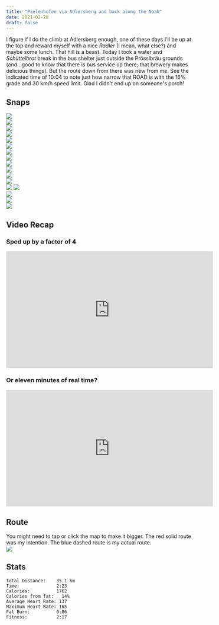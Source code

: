 ```yaml
---
title: "Pielenhofen via Adlersberg and back along the Naab"
date: 2021-02-28
draft: false
---
```


I figure if I do the climb at Adlersberg enough, one of these days I'll be up at the top and reward myself with a nice *Radler* (I mean, what else?) and maybe some lunch.  That hill is a beast.  Today I took a water and *Schüttelbrot* break in the bus shelter just outside the Prösslbräu grounds (and...good to know that there is bus service up there; that brewery makes delicious things).  But the route down from there was new from me.  See the indicated time of 10:04 to note just how narrow that ROAD is with the 16% grade and 30 km/h speed limit.  Glad I didn't end up on someone's porch!

## Snaps

 
![](/IMG_20210228_085646268_s.jpg)  
![](/IMG_20210228_090123787_s.jpg)  
![](/IMG210228-092010F_s.jpg)  
![](/IMG_20210228_092504814_s.jpg)  
![](/IMG_20210228_092929586_s.jpg)  
![](/IMG_20210228_093153792_s.jpg)  
![](/IMG_20210228_093451393_s.jpg)  
![](/IMG_20210228_094820182_s.jpg)  
![](/IMG_20210228_094827088_s.jpg)  
![](/IMG210228-095230F_s.jpg)  
![](/IMG_20210228_100754947_s.jpg)  
![](/IMG210228-101346F_s.jpg)  
![](/IMG210228-102531F_s.jpg) 
![](/IMG_20210228_104809421_s.jpg)  
![](/IMG_20210228_104853745_s.jpg)  
![](/IMG_20210228_104857037_s.jpg)  
![](/IMG_20210228_104954789_s.jpg)  

## Video Recap

### Sped up by a factor of 4

<iframe width="560" height="315" src="https://www.youtube.com/embed/dwDif2l5EXo" frameborder="0" allow="accelerometer; autoplay; clipboard-write; encrypted-media; gyroscope; picture-in-picture" allowfullscreen></iframe>

### Or eleven minutes of real time?

<iframe width="560" height="315" src="https://www.youtube.com/embed/lCQYV7Exp2I" frameborder="0" allow="accelerometer; autoplay; clipboard-write; encrypted-media; gyroscope; picture-in-picture" allowfullscreen></iframe>

## Route
You might need to tap or click the map to make it bigger.  The red solid route was my intention.  The blue dashed route is my actual route.  
![](/20210228.jpg)


## Stats

```
Total Distance:    35.1 km 
Time:              2:23
Calories:          1762
Calories from fat:   14%
Average Heart Rate: 137
Maximum Heart Rate: 165
Fat Burn:          0:06
Fitness:           2:17
```
